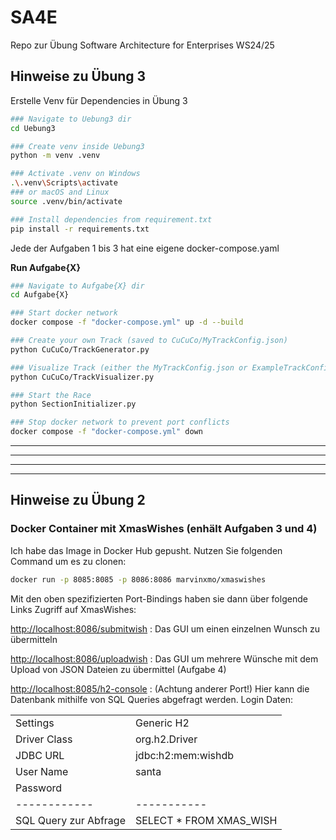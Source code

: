 # SA4E

Repo zur Übung Software Architecture for Enterprises WS24/25

## Hinweise zu Übung 3

Erstelle Venv für Dependencies in Übung 3

```bash
### Navigate to Uebung3 dir
cd Uebung3

### Create venv inside Uebung3
python -m venv .venv

### Activate .venv on Windows
.\.venv\Scripts\activate
### or macOS and Linux
source .venv/bin/activate

### Install dependencies from requirement.txt
pip install -r requirements.txt
```

Jede der Aufgaben 1 bis 3 hat eine eigene docker-compose.yaml

**Run Aufgabe{X}**

```bash
### Navigate to Aufgabe{X} dir
cd Aufgabe{X}

### Start docker network
docker compose -f "docker-compose.yml" up -d --build

### Create your own Track (saved to CuCuCo/MyTrackConfig.json)
python CuCuCo/TrackGenerator.py

### Visualize Track (either the MyTrackConfig.json or ExampleTrackConfig.json)
python CuCuCo/TrackVisualizer.py

### Start the Race
python SectionInitializer.py

### Stop docker network to prevent port conflicts
docker compose -f "docker-compose.yml" down

```

---

---

---

---

## Hinweise zu Übung 2

### Docker Container mit XmasWishes (enhält Aufgaben 3 und 4)

Ich habe das Image in Docker Hub gepusht.
Nutzen Sie folgenden Command um es zu clonen:

```bash
docker run -p 8085:8085 -p 8086:8086 marvinxmo/xmaswishes
```

Mit den oben spezifizierten Port-Bindings haben sie dann über folgende Links Zugriff auf XmasWishes:

[http://localhost:8086/submitwish](http://localhost:8086/submitwish) : Das GUI um einen einzelnen Wunsch zu übermitteln

[http://localhost:8086/uploadwish](http://localhost:8086/uploadwish) : Das GUI um mehrere Wünsche mit dem Upload von JSON Dateien zu übermittel (Aufgabe 4)

[http://localhost:8085/h2-console](http://localhost:8085/h2-console) : (Achtung anderer Port!) Hier kann die Datenbank mithilfe von SQL Queries abgefragt werden. Login Daten:

|                       |                          |
| --------------------- | ------------------------ |
| Settings              | Generic H2               |
| Driver Class          | org.h2.Driver            |
| JDBC URL              | jdbc:h2:mem:wishdb       |
| User Name             | santa                    |
| Password              |                          |
| ------------          | -----------              |
| SQL Query zur Abfrage | SELECT \* FROM XMAS_WISH |

